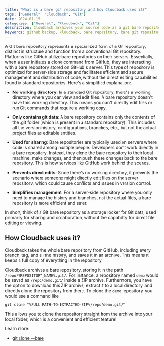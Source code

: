 ```yaml
---
title: "What is a bare git repository and how Cloudback uses it?"
tags: ["General", "Cloudback", "Git"]
date: 2024-01-15
categories: ["General", "Cloudback", "Git"]
description: Cloudback archives your source code as a git bare repository.
keywords: github backup, cloudback, bare repository, bare git repository, git bare repository, bare repo, bare git repo, bare git repository, bare git repo, bare repository git
---
```


A Git bare repository represents a specialized form of a Git repository, distinct in structure and function from a conventional Git repository. Platforms like GitHub utilize bare repositories on their servers. Essentially, when a user initiates a clone command from GitHub, they are interacting with a bare repository stored on GitHub's server. This type of repository is optimized for server-side storage and facilitates efficient and secure management and distribution of code, without the direct editing capabilities found in standard repositories. Here's a simplified explanation:

- **No working directory**: In a standard Git repository, there's a working directory where you can view and edit files. A bare repository doesn't have this working directory. This means you can't directly edit files or run Git commands that require a working copy.

- **Only contains git data**: A bare repository contains only the contents of the .git folder (which is present in a standard repository). This includes all the version history, configurations, branches, etc., but not the actual project files as editable entities.

- **Used for sharing**: Bare repositories are typically used on servers where code is shared among multiple people. Developers don't work directly in a bare repository. Instead, they clone the bare repository to their local machine, make changes, and then push these changes back to the bare repository. This is how services like GitHub work behind the scenes.

- **Prevents direct edits**: Since there's no working directory, it prevents the scenario where someone might directly edit files on the server repository, which could cause conflicts and issues in version control.

- **Simplifies management**: For a server-side repository where you only need to manage the history and branches, not the actual files, a bare repository is more efficient and safer.

In short, think of a Git bare repository as a storage locker for Git data, used primarily for sharing and collaboration, without the capability for direct file editing or viewing.

## How Cloudback uses it?

Cloudback takes the whole bare repository from GitHub, including every branch, tag, and all the history, and saves it in an archive. This means it keeps a full copy of everything in the repository.

Cloudback archives a bare repository, storing it in the path `/repo/%REPOSITORY_NAME%.git/`. For instance, a repository named `demo` would be saved as `/repo/demo.git/` inside a ZIP archive. Furthermore, you have the option to download this ZIP archive, extract it to a local directory, and directly clone the repository from there. To clone the `demo` repository, you would use a command like

`git clone "%FULL-PATH-TO-EXTRACTED-ZIP%/repo/demo.git/"`

This allows you to clone the repository straight from the archive into your local folder, which is a convenient and efficient feature!

Learn more: 
 - [git clone --bare](https://git-scm.com/docs/git-clone#Documentation/git-clone.txt---bare)
 